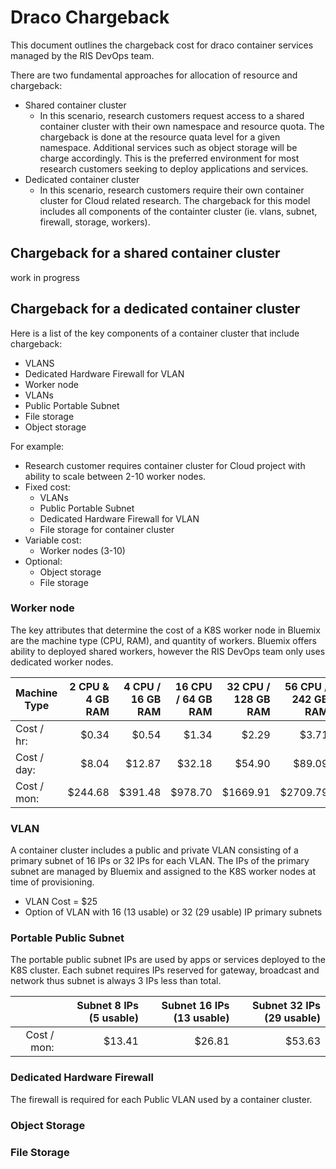 # Draco Chargeback
This document outlines the chargeback cost for draco container services managed by the RIS DevOps team.

There are two fundamental approaches for allocation of resource and chargeback:
* Shared container cluster
  * In this scenario, research customers request access to a shared container cluster with their own namespace and resource quota. The chargeback is done at the resource quata level for a given namespace.  Additional services such as object storage will be charge accordingly.  This is the preferred environment for most research customers seeking to deploy applications and services.  
* Dedicated container cluster
  * In this scenario, research customers require their own container cluster for Cloud related research. The chargeback for this model includes all components of the containter cluster (ie. vlans, subnet, firewall, storage, workers).


## Chargeback for a shared container cluster
work in progress


## Chargeback for a dedicated container cluster
Here is a list of the key components of a container cluster that include chargeback:
* VLANS
* Dedicated Hardware Firewall for VLAN
* Worker node
* VLANs
* Public Portable Subnet
* File storage
* Object storage

For example:
* Research customer requires container cluster for Cloud project with ability to scale between 2-10 worker nodes.
* Fixed cost: 
  * VLANs
  * Public Portable Subnet
  * Dedicated Hardware Firewall for VLAN
  * File storage for container cluster
* Variable cost:
  * Worker nodes (3-10)
* Optional:
  * Object storage
  * File storage


### Worker node
The key attributes that determine the cost of a K8S worker node in Bluemix are the machine type (CPU, RAM), and quantity of workers.  Bluemix offers ability to deployed shared workers, however the RIS DevOps team only uses dedicated worker nodes.

| Machine Type | 2 CPU & 4 GB RAM | 4 CPU / 16 GB RAM | 16 CPU / 64 GB RAM  |32 CPU / 128 GB RAM | 56 CPU / 242 GB RAM |
|--------------| ----------------:|------------------:|--------------------:|-------------------:|--------------------:|
| Cost / hr:   | $0.34            | $0.54             | $1.34               | $2.29              | $3.71               |
| Cost / day:  | $8.04            | $12.87            | $32.18              | $54.90             | $89.09              |
| Cost / mon:  | $244.68          | $391.48           | $978.70             | $1669.91           | $2709.79            |


### VLAN
A container cluster includes a public and private VLAN consisting of a primary subnet of 16 IPs or 32 IPs for each VLAN.  The IPs of the primary subnet are managed by Bluemix and assigned to the K8S worker nodes at time of provisioning.

* VLAN Cost = $25 
* Option of VLAN with 16 (13 usable) or 32 (29 usable) IP primary subnets

### Portable Public Subnet
The portable public subnet IPs are used by apps or services deployed to the K8S cluster.  Each subnet requires IPs reserved for gateway, broadcast and network thus subnet is always 3 IPs less than total.

|              | Subnet 8 IPs (5 usable) | Subnet 16 IPs (13 usable) | Subnet 32 IPs (29 usable) |
|-------------:|------------------------:|--------------------------:|--------------------------:|
| Cost / mon:  | $13.41                  | $26.81                    | $53.63                    |



### Dedicated Hardware Firewall
The firewall is required for each Public VLAN used by a container cluster.



### Object Storage


### File Storage 



